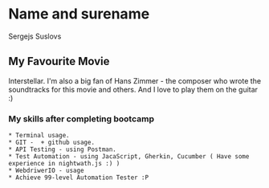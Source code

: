# Name and surename

Sergejs Suslovs

## My Favourite Movie 

Interstellar. I'm also a big fan of Hans Zimmer - the composer who wrote the soundtracks for this movie and others. And I love to play them on the guitar :)

### My skills after completing bootcamp

    * Terminal usage.
    * GIT -  + github usage.
    * API Testing - using Postman.
    * Test Automation - using JacaScript, Gherkin, Cucumber ( Have some experience in nightwath.js :) )
    * WebdriwerIO - usage
    * Achieve 99-level Automation Tester :P
